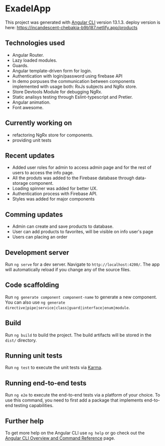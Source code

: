 # ExadelApp

This project was generated with [Angular CLI](https://github.com/angular/angular-cli) version 13.1.3.
deploy version is here: https://incandescent-chebakia-b9b187.netlify.app/products

## Technologies used

- Angular Router.
- Lazy loaded modules.
- Guards.
- Angular template-driven form for login.
- Authentication with login/password using firebase API
- In demo porpuses the communication between components implemented with usage both: RxJs subjects and NgRx store.
- Store Devtools Module for debugging NgRx.
- Static analisys testing through Eslint-typescript and Pretier.
- Angular animation.
- Font awesome.

## Currently working on

- refactoring NgRx store for components.
- providing unit tests

## Recent updates

- Added user roles for admin to access admin page and for the rest of users to access the info page.
- All the produts was added to the Firebase database through data-storage component.
- Loading spinner was added for better UX.
- Authentication process with Firebase API.
- Styles was added for major components

## Comming updates

- Admin can create and save products to database.
- User can add products to favorites, will be visible on info user's page
- Users can placing an order

## Development server

Run `ng serve` for a dev server. Navigate to `http://localhost:4200/`. The app will automatically reload if you change any of the source files.

## Code scaffolding

Run `ng generate component component-name` to generate a new component. You can also use `ng generate directive|pipe|service|class|guard|interface|enum|module`.

## Build

Run `ng build` to build the project. The build artifacts will be stored in the `dist/` directory.

## Running unit tests

Run `ng test` to execute the unit tests via [Karma](https://karma-runner.github.io).

## Running end-to-end tests

Run `ng e2e` to execute the end-to-end tests via a platform of your choice. To use this command, you need to first add a package that implements end-to-end testing capabilities.

## Further help

To get more help on the Angular CLI use `ng help` or go check out the [Angular CLI Overview and Command Reference](https://angular.io/cli) page.
